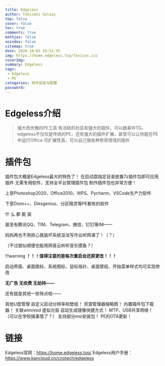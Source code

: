 ```yaml
---
title: Edgeless
author: Tokisaki Galaxy
top: false
cover: false
toc: true
comments: true
mathjax: false
noindex: false
sitemap: true
date: 2020-10-03 19:51:35
img: https://home.edgeless.top/favicon.ico
coverImg:
summary: Edgeless
tags: 
 - Edgeless
 - PE
categories: 软件安装与配置
password:
---
```


# Edgeless介绍
> 强大而优雅的PE工具
有活跃的社区和强大的插件，可以媲美WTG。
edgeless不仅仅是传统的PE，还有强大的插件扩展，甚至可以让你能在PE中运行Office
可扩展性高，可以自己做各种奇奇怪怪的插件

# 插件包
插件包大概是Edgeless最大的特色了！
在启动盘指定目录放置7z插件包即可应用插件
无需专用软件，支持全平台管理插件包
制作插件包也非常方便！

上至Photoshop2020、Office2010、WPS、Pycharm、VSCode生产力软件

下至Dism++、Diksgenius、分区精灵等PE都有的软件

什 么 都 能 装

甚至有腾讯QQ、TIM、Telegram、微信、钉钉等IM——

妈妈再也不用担心我装坏系统没法写作业听网课了！（？）

（不过貌似顺便也能用网易云听听音乐摸鱼？）

!!!warning **！！！值得注意的是每次重启会还原更改！！！**

启动界面、桌面图标、系统图标、鼠标指针、桌面壁纸、开始菜单样式均可实现修改


**无广告 无收费 无劫持——**

还有就是其他一些特点啦——

其他U盘管理
自定义启动分辨率和壁纸！
资源管理器缩略图！
内置插件包下载器！
关联wim/esd
虚拟光驱
自动生成镜像快捷方式！
MTP、USB共享网络！（可以在学校搞事情了？）
支持部分msi安装包！
PE的OTA更新！

# 链接
Edgeless官网：https://home.edgeless.top/
Edgeless用户手册：https://www.kancloud.cn/cnotech/edgeless

